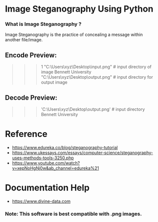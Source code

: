 # Image Steganography Using Python


###  What is Image Steganography ?
Image Steganography is the practice of concealing a message within another file/image.


## Encode Preview:
 >>>1
 >>>"C:\Users\xyz\Desktop\input.png" # input directory of image
 >>>Bennett University
 >>>"C:\Users\xyz\Desktop\output.png" # input directory for output image

## Decode Preview:
 >>>'C:\Users\xyz\Desktop\output.png' # input directory
 Bennett University
 

# Reference
* https://www.edureka.co/blog/steganography-tutorial
* https://www.ukessays.com/essays/computer-science/steganography-uses-methods-tools-3250.php
* https://www.youtube.com/watch?v=xepNoHgNj0w&ab_channel=edureka%21

# Documentation Help
* https://www.divine-data.com

### Note: This software is best compatible with .png images.
